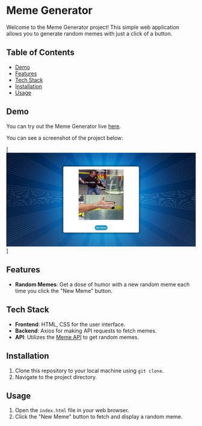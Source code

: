 # Meme Generator

Welcome to the Meme Generator project! This simple web application allows you to generate random memes with just a click of a button.

## Table of Contents

- [Demo](#demo)
- [Features](#features)
- [Tech Stack](#tech-stack)
- [Installation](#installation)
- [Usage](#usage)

## Demo

You can try out the Meme Generator live [here](https://jain-rithik.github.io/Meme-Generator/).

You can see a screenshot of the project below:

[![Project Screenshot](./Screenshot.png)]

## Features

- **Random Memes**: Get a dose of humor with a new random meme each time you click the "New Meme" button.

## Tech Stack

- **Frontend**: HTML, CSS for the user interface.
- **Backend**: Axios for making API requests to fetch memes.
- **API**: Utilizes the [Meme API](https://meme-api.com/) to get random memes.

## Installation

1. Clone this repository to your local machine using `git clone`.
2. Navigate to the project directory.

## Usage

1. Open the `index.html` file in your web browser.
2. Click the "New Meme" button to fetch and display a random meme.
